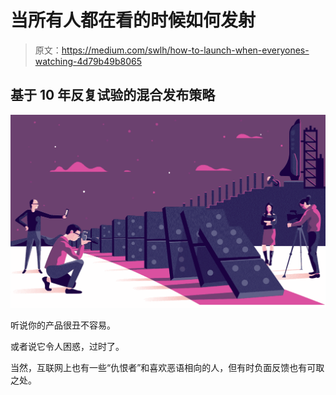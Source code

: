 # 当所有人都在看的时候如何发射

> 原文：<https://medium.com/swlh/how-to-launch-when-everyones-watching-4d79b49b8065>

## 基于 10 年反复试验的混合发布策略

![](img/f72c4022541f56bef2eba053d6a61d6c.png)

听说你的产品很丑不容易。

或者说它令人困惑，过时了。

当然，互联网上也有一些“仇恨者”和喜欢恶语相向的人，但有时负面反馈也有可取之处。
